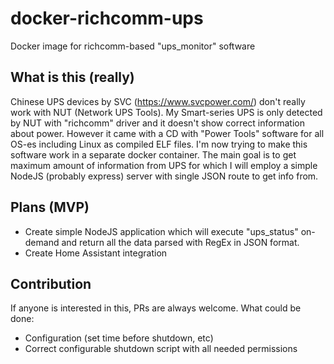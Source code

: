 # docker-richcomm-ups
Docker image for richcomm-based "ups_monitor" software

## What is this (really)
Chinese UPS devices by SVC (https://www.svcpower.com/) don't really work with NUT (Network UPS Tools). 
My Smart-series UPS is only detected by NUT with "richcomm" driver and it doesn't show correct information about power.
However it came with a CD with "Power Tools" software for all OS-es including Linux as compiled ELF files.
I'm now trying to make this software work in a separate docker container.
The main goal is to get maximum amount of information from UPS for which I will employ a simple NodeJS (probably express) server with single JSON route to get info from.

## Plans (MVP)
* Create simple NodeJS application which will execute "ups_status" on-demand and return all the data parsed with RegEx in JSON format.
* Create Home Assistant integration

## Contribution
If anyone is interested in this, PRs are always welcome. What could be done:
* Configuration (set time before shutdown, etc)
* Correct configurable shutdown script with all needed permissions
